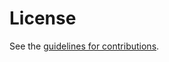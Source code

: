 # License

See the
[guidelines for contributions](https://github.com/cfm/draft-mt-ufmrg-teep-sample/blob/main/CONTRIBUTING.md).
